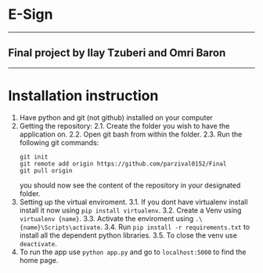 # E-Sign
---
## Final project by Ilay Tzuberi and Omri Baron
---
# Installation instruction

1. Have python and git (not github) installed on your computer
2. Getting the repository:
2.1. Create the folder you wish to have the application on.
2.2. Open git bash from within the folder.
2.3. Run the following git commands:
    ```
    git init
    git remote add origin https://github.com/parzival0152/Final
    git pull origin
    ```
    you should now see the content of the repository in your designated folder.
3. Setting up the virtual enviroment.
3.1. If you dont have virtualenv install install it now using ```pip install virtualenv```.
3.2. Create a Venv using ```virtualenv {name}```.
3.3. Activate the enviroment using ```.\{name}\Scripts\activate```.
3.4. Run ```pip install -r requirements.txt``` to install all the dependent python libraries.
3.5. To close the venv use ```deactivate```.
4. To run the app use ```python app.py``` and go to ```localhost:5000``` to find the home page.